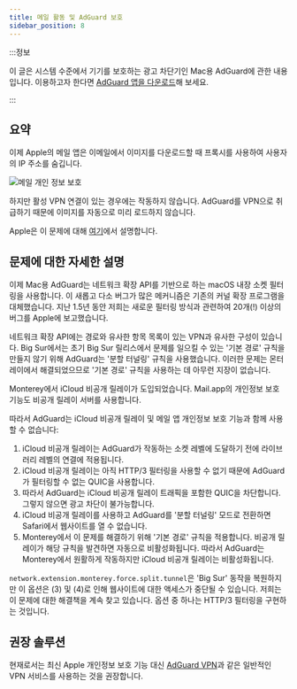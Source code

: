 ```yaml
---
title: 메일 활동 및 AdGuard 보호
sidebar_position: 8
---
```


:::정보

이 글은 시스템 수준에서 기기를 보호하는 광고 차단기인 Mac용 AdGuard에 관한 내용입니다. 이용하고자 한다면 [AdGuard 앱을 다운로드](https://agrd.io/download-kb-adblock)해 보세요.

:::

## 요약

이제 Apple의 메일 앱은 이메일에서 이미지를 다운로드할 때 프록시를 사용하여 사용자의 IP 주소를 숨깁니다.

![메일 개인 정보 보호](https://cdn.adtidy.org/content/kb/ad_blocker/mac/mac_protectMailActivity.jpg)

하지만 활성 VPN 연결이 있는 경우에는 작동하지 않습니다. AdGuard를 VPN으로 취급하기 때문에 이미지를 자동으로 미리 로드하지 않습니다.

Apple은 이 문제에 대해 [여기](https://support.apple.com/HT212797)에서 설명합니다.

## 문제에 대한 자세한 설명

이제 Mac용 AdGuard는 네트워크 확장 API를 기반으로 하는 macOS 내장 소켓 필터링을 사용합니다. 이 새롭고 다소 버그가 많은 메커니즘은 기존의 커널 확장 프로그램을 대체했습니다. 지난 1.5년 동안 저희는 새로운 필터링 방식과 관련하여 20개(!) 이상의 버그를 Apple에 보고했습니다.

네트워크 확장 API에는 경로와 유사한 항목 목록이 있는 VPN과 유사한 구성이 있습니다. Big Sur에서는 초기 Big Sur 릴리스에서 문제를 일으킬 수 있는 '기본 경로' 규칙을 만들지 않기 위해 AdGuard는 '분할 터널링' 규칙을 사용했습니다. 이러한 문제는 몬터레이에서 해결되었으므로 '기본 경로' 규칙을 사용하는 데 아무런 지장이 없습니다.

Monterey에서 iCloud 비공개 릴레이가 도입되었습니다. Mail.app의 개인정보 보호 기능도 비공개 릴레이 서버를 사용합니다.

따라서 AdGuard는 iCloud 비공개 릴레이 및 메일 앱 개인정보 보호 기능과 함께 사용할 수 없습니다:

1. iCloud 비공개 릴레이는 AdGuard가 작동하는 소켓 레벨에 도달하기 전에 라이브러리 레벨의 연결에 적용됩니다.
2. iCloud 비공개 릴레이는 아직 HTTP/3 필터링을 사용할 수 없기 때문에 AdGuard가 필터링할 수 없는 QUIC을 사용합니다.
3. 따라서 AdGuard는 iCloud 비공개 릴레이 트래픽을 포함한 QUIC을 차단합니다. 그렇지 않으면 광고 차단이 불가능합니다.
4. iCloud 비공개 릴레이를 사용하고 AdGuard를 '분할 터널링' 모드로 전환하면 Safari에서 웹사이트를 열 수 없습니다.
5. Monterey에서 이 문제를 해결하기 위해 '기본 경로' 규칙을 적용합니다. 비공개 릴레이가 해당 규칙을 발견하면 자동으로 비활성화됩니다. 따라서 AdGuard는 Monterey에서 원활하게 작동하지만 iCloud 비공개 릴레이는 비활성화됩니다.

`network.extension.monterey.force.split.tunnel`은 'Big Sur' 동작을 복원하지만 이 옵션은 (3) 및 (4)로 인해 웹사이트에 대한 액세스가 중단될 수 있습니다. 저희는 이 문제에 대한 해결책을 계속 찾고 있습니다. 옵션 중 하나는 HTTP/3 필터링을 구현하는 것입니다.

## 권장 솔루션

현재로서는 최신 Apple 개인정보 보호 기능 대신 [AdGuard VPN](https://adguard-vpn.com/)과 같은 일반적인 VPN 서비스를 사용하는 것을 권장합니다.

